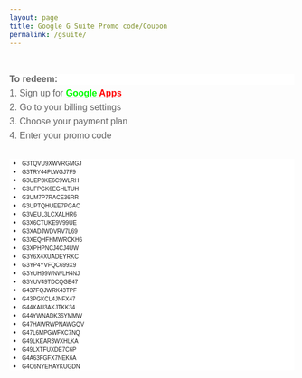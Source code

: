 ```yaml
---
layout: page
title: Google G Suite Promo code/Coupon
permalink: /gsuite/
---
```


<div dir="ltr" style="text-align: left;" trbidi="on">
<br />
<br />
<h2 style="background-color: white; margin: 0px 0px 6px; padding: 0px;">
<span style="background-color: transparent; color: #666666; font-family: &quot;arial&quot;; font-size: 16px; line-height: 1.15; white-space: pre-wrap;">To redeem:</span></h2>
<div dir="ltr" style="line-height: 1.15; margin-bottom: 5pt; margin-top: 0pt;">
<span style="background-color: transparent; font-family: &quot;arial&quot;; font-size: 16px; font-style: normal; font-variant: normal; text-decoration: none; vertical-align: baseline; white-space: pre-wrap;"><span style="color: #666666;">1. Sign up for </span><b><a href="http://goo.gl/X4FxWR" target="_blank"><span style="color: lime;">Google</span><span style="color: #666666;"> </span><span style="color: red;">Apps</span></a><span style="color: #666666;">&nbsp;</span></b></span></div>
<div dir="ltr" style="line-height: 1.15; margin-bottom: 5pt; margin-top: 0pt;">
<span style="background-color: transparent; color: #666666; font-family: &quot;arial&quot;; font-size: 16px; font-style: normal; font-variant: normal; font-weight: normal; text-decoration: none; vertical-align: baseline; white-space: pre-wrap;">2. Go to your billing settings&nbsp;</span></div>
<div dir="ltr" style="line-height: 1.15; margin-bottom: 5pt; margin-top: 0pt;">
<span style="background-color: transparent; color: #666666; font-family: &quot;arial&quot;; font-size: 16px; font-style: normal; font-variant: normal; font-weight: normal; text-decoration: none; vertical-align: baseline; white-space: pre-wrap;">3. Choose your payment plan&nbsp;</span></div>
<div dir="ltr" style="margin-bottom: 5pt; margin-top: 0pt;">
<div style="line-height: 1.15;">
<span style="background-color: transparent; color: #666666; font-family: &quot;arial&quot;; font-size: 16px; font-style: normal; font-variant: normal; font-weight: normal; text-decoration: none; vertical-align: baseline; white-space: pre-wrap;">4. Enter your promo code</span></div>
<div style="line-height: 1.15;">
<span style="background-color: transparent; color: #666666; font-family: &quot;arial&quot;; font-size: 16px; font-style: normal; font-variant: normal; font-weight: normal; text-decoration: none; vertical-align: baseline; white-space: pre-wrap;"><br /></span></div>
<ul class="gmail_msg" style="background-color: white; color: #212121; font-family: sans-serif; font-size: 13px;">
<li class="gmail_msg"><span class="gmail_msg"><span class="gmail_msg" style="font-family: &quot;arial&quot; , sans-serif; font-size: x-small;">G3TQVU9XWVRGMGJ</span></span></li>
<li class="gmail_msg"><span class="gmail_msg"><span class="gmail_msg" style="font-family: &quot;arial&quot; , sans-serif; font-size: x-small;">G3TRY44PLWGJ7F9</span></span></li>
<li class="gmail_msg"><span class="gmail_msg"><span class="gmail_msg" style="font-family: &quot;arial&quot; , sans-serif; font-size: x-small;">G3UEP3KE6C9WLRH</span></span></li>
<li class="gmail_msg"><span class="gmail_msg"><span class="gmail_msg" style="font-family: &quot;arial&quot; , sans-serif; font-size: x-small;">G3UFPGK6EGHLTUH</span></span></li>
<li class="gmail_msg"><span class="gmail_msg"><span class="gmail_msg" style="font-family: &quot;arial&quot; , sans-serif; font-size: x-small;">G3UM7P7RACE36RR</span></span></li>
<li class="gmail_msg"><span class="gmail_msg"><span class="gmail_msg" style="font-family: &quot;arial&quot; , sans-serif; font-size: x-small;">G3UPTQHUEE7PGAC</span></span></li>
<li class="gmail_msg"><span class="gmail_msg"><span class="gmail_msg" style="font-family: &quot;arial&quot; , sans-serif; font-size: x-small;">G3VEUL3LCXALHR6</span></span></li>
<li class="gmail_msg"><span class="gmail_msg"><span class="gmail_msg" style="font-family: &quot;arial&quot; , sans-serif; font-size: x-small;">G3X6CTUKE9V99UE</span></span></li>
<li class="gmail_msg"><span class="gmail_msg"><span class="gmail_msg" style="font-family: &quot;arial&quot; , sans-serif; font-size: x-small;">G3XADJWDVRV7L69</span></span></li>
<li class="gmail_msg"><span class="gmail_msg"><span class="gmail_msg" style="font-family: &quot;arial&quot; , sans-serif; font-size: x-small;">G3XEQHFHMWRCKH6</span></span></li>
<li class="gmail_msg"><span class="gmail_msg"><span class="gmail_msg" style="font-family: &quot;arial&quot; , sans-serif; font-size: x-small;">G3XPHPNCJ4CJ4UW</span></span></li>
<li class="gmail_msg"><span class="gmail_msg"><span class="gmail_msg" style="font-family: &quot;arial&quot; , sans-serif; font-size: x-small;">G3Y6X4XUADEYRKC</span></span></li>
<li class="gmail_msg"><span class="gmail_msg"><span class="gmail_msg" style="font-family: &quot;arial&quot; , sans-serif; font-size: x-small;">G3YP4YVFQC699X9</span></span></li>
<li class="gmail_msg"><span class="gmail_msg"><span class="gmail_msg" style="font-family: &quot;arial&quot; , sans-serif; font-size: x-small;">G3YUH99WNWLH4NJ</span></span></li>
<li class="gmail_msg"><span class="gmail_msg"><span class="gmail_msg" style="font-family: &quot;arial&quot; , sans-serif; font-size: x-small;">G3YUV49TDCQGE47</span></span></li>
<li class="gmail_msg"><span class="gmail_msg"><span class="gmail_msg" style="font-family: &quot;arial&quot; , sans-serif; font-size: x-small;">G437FQJWRK43TPF</span></span></li>
<li class="gmail_msg"><span class="gmail_msg"><span class="gmail_msg" style="font-family: &quot;arial&quot; , sans-serif; font-size: x-small;">G43PGKCL4JNFX47</span></span></li>
<li class="gmail_msg"><span class="gmail_msg"><span class="gmail_msg" style="font-family: &quot;arial&quot; , sans-serif; font-size: x-small;">G44XAU3AKJTKK34</span></span></li>
<li class="gmail_msg"><span class="gmail_msg"><span class="gmail_msg" style="font-family: &quot;arial&quot; , sans-serif; font-size: x-small;">G44YWNADK36YMMW</span></span></li>
<li class="gmail_msg"><span class="gmail_msg"><span class="gmail_msg" style="font-family: &quot;arial&quot; , sans-serif; font-size: x-small;">G47HAWRWPNAWGQV</span></span></li>
<li class="gmail_msg"><span class="gmail_msg"><span class="gmail_msg" style="font-family: &quot;arial&quot; , sans-serif; font-size: x-small;">G47L6MPGWFXC7NQ</span></span></li>
<li class="gmail_msg"><span class="gmail_msg"><span class="gmail_msg" style="font-family: &quot;arial&quot; , sans-serif; font-size: x-small;">G49LKEAR3WXHLKA</span></span></li>
<li class="gmail_msg"><span class="gmail_msg"><span class="gmail_msg" style="font-family: &quot;arial&quot; , sans-serif; font-size: x-small;">G49LXTFUXDE7C6P</span></span></li>
<li class="gmail_msg"><span class="gmail_msg"><span class="gmail_msg" style="font-family: &quot;arial&quot; , sans-serif; font-size: x-small;">G4A63FGFX7NEK6A</span></span></li>
<li class="gmail_msg"><span class="gmail_msg"><span class="gmail_msg" style="font-family: &quot;arial&quot; , sans-serif; font-size: x-small;">G4C6NYEHAYKUGDN</span></span></li>
</ul>
</div>
</div>

